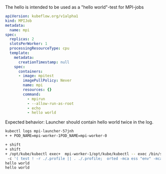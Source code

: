 <!---
  Copyright 2019 Amazon.com, Inc. or its affiliates. All Rights Reserved.

  Licensed under the Apache License, Version 2.0 (the "License").
  You may not use this file except in compliance with the License.
  A copy of the License is located at

      http://www.apache.org/licenses/LICENSE-2.0

  or in the "license" file accompanying this file. This file is distributed
  on an "AS IS" BASIS, WITHOUT WARRANTIES OR CONDITIONS OF ANY KIND, either
  express or implied. See the License for the specific language governing
  permissions and limitations under the License.
-->
The hello is intended to be used as a "hello world"-test for MPI-jobs
```yaml
apiVersion: kubeflow.org/v1alpha1
kind: MPIJob
metadata:
  name: mpi
spec:
  replicas: 2
  slotsPerWorker: 1
  processingResourceType: cpu
  template:
    metadata:
      creationTimestamp: null
    spec:
      containers:
      - image: mpitest
        imagePullPolicy: Never
        name: mpi
        resources: {}
        command:
          - mpirun
          - --allow-run-as-root
          - echo
          - hello world
```
Expected behavior:
Launcher should contain hello world twice in the log. 

```bash
kubectl logs mpi-launcher-57jnh
+ + POD_NAME=mpi-worker-1POD_NAME=mpi-worker-0

+ shift
+ shift
+ /opt/kube/kubectl exec+  mpi-worker-1/opt/kube/kubectl -- exec /bin/sh mpi-worker-0 -c -- '( test ! -r ./.profile || . ./.profile;  orted -mca ess "env" -mca ess_base_jobid "3386114048" -mca ess_base_vpid 2 -mca ess_base_num_procs "3" -mca orte_node_regex "mpi-launcher-[2:57]jnh,mpi-worker-[1:0-1]@0(3)" -mca orte_hnp_uri "3386114048.0;tcp://10.1.8.16:56451" -mca plm "rsh" -mca plm_rsh_agent "/etc/mpi/kubexec.sh" -mca orte_default_hostfile "/etc/mpi/hostfile" -mca pmix "^s1,s2,cray,isolated" )' /bin/sh
 -c '( test ! -r ./.profile || . ./.profile;  orted -mca ess "env" -mca ess_base_jobid "3386114048" -mca ess_base_vpid 1 -mca ess_base_num_procs "3" -mca orte_node_regex "mpi-launcher-[2:57]jnh,mpi-worker-[1:0-1]@0(3)" -mca orte_hnp_uri "3386114048.0;tcp://10.1.8.16:56451" -mca plm "rsh" -mca plm_rsh_agent "/etc/mpi/kubexec.sh" -mca orte_default_hostfile "/etc/mpi/hostfile" -mca pmix "^s1,s2,cray,isolated" )'
hello world
hello world
```